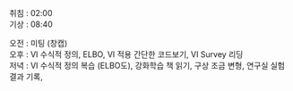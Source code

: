 취침 : 02:00  
기상 : 08:40  
  
오전 : 미팅 (창캡)  
오후 : VI 수식적 정의, ELBO, VI 적용 간단한 코드보기, VI Survey 리딩  
저녁 : VI 수식적 정의 복습 (ELBO도), 강화학습 책 읽기, 구상 조금 변형, 연구실 실험결과 기록, 
